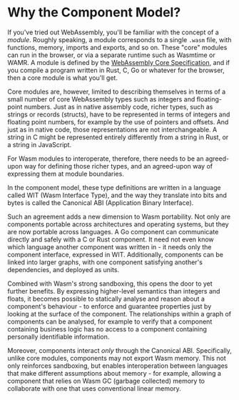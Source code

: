 # Why the Component Model?

If you've tried out WebAssembly, you'll be familiar with the concept of a _module_. Roughly speaking, a module corresponds to a single `.wasm` file, with functions, memory, imports and exports, and so on. These "core" modules can run in the browser, or via a separate runtime such as Wasmtime or WAMR. A module is defined by the [WebAssembly Core Specification](https://webassembly.github.io/spec/core/), and if you compile a program written in Rust, C, Go or whatever for the browser, then a core module is what you'll get.

Core modules are, however, limited to describing themselves in terms of a small number of core WebAssembly types such as integers and floating-point numbers. Just as in native assembly code, richer types, such as strings or records (structs), have to be represented in terms of integers and floating point numbers, for example by the use of pointers and offsets. And just as in native code, those representations are not interchangeable. A string in C might be represented entirely differently from a string in Rust, or a string in JavaScript.

For Wasm modules to interoperate, therefore, there needs to be an agreed-upon way for defining those richer types, and an agreed-upon way of expressing them at module boundaries.

In the component model, these type definitions are written in a language called WIT (Wasm Interface Type), and the way they translate into bits and bytes is called the Canonical ABI (Application Binary Interface).

Such an agreement adds a new dimension to Wasm portability. Not only are components portable across architectures and operating systems, but they are now portable across languages. A Go component can communicate directly and safely with a C or Rust component. It need not even know which language another component was written in - it needs only the component interface, expressed in WIT. Additionally, components can be linked into larger graphs, with one component satisfying another's dependencies, and deployed as units.

Combined with Wasm's strong sandboxing, this opens the door to yet further benefits.  By expressing higher-level semantics than integers and floats, it becomes possible to statically analyse and reason about a component's behaviour - to enforce and guarantee properties just by looking at the surface of the component. The relationships within a graph of components can be analysed, for example to verify that a component containing business logic has no access to a component containing personally identifiable information.

Moreover, components interact _only_ through the Canonical ABI. Specifically, unlike core modules, components may not export Wasm memory. This not only reinforces sandboxing, but enables interoperation between languages that make different assumptions about memory - for example, allowing a component that relies on Wasm GC (garbage collected) memory to collaborate with one that uses conventional linear memory.
